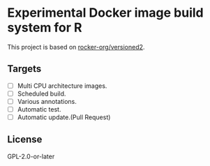 # Experimental Docker image build system for R

This project is based on [rocker-org/versioned2](https://github.com/rocker-org/rocker-versioned2).

## Targets

- [ ] Multi CPU architecture images.
- [ ] Scheduled build.
- [ ] Various annotations.
- [ ] Automatic test.
- [ ] Automatic update.(Pull Request)

## License

GPL-2.0-or-later
